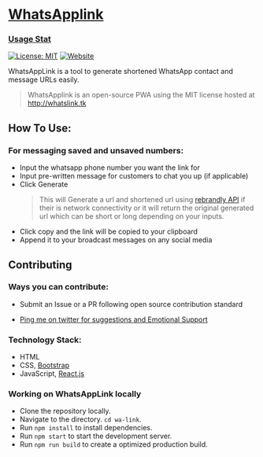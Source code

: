 # [WhatsApplink](http://whatslink.tk)

### [Usage Stat](https://rb.gy/t4fqhp)

<!-- [![Netlify Status](https://api.netlify.com/api/v1/badges/31dfe589-8aeb-4a06-9684-1723244129ba/deploy-status)](https://app.netlify.com/sites/whatsappr/deploys) -->

[![License: MIT](https://img.shields.io/badge/License-MIT-yellow.svg)](https://opensource.org/licenses/MIT)
[![Website](https://img.shields.io/website?down_message=Offline&label=Website&up_message=Online&url=https%3A%2F%2Fwhatlink.herokuapp.com)](http://whatslink.tk)

<!-- ![Star this repository](https://img.shields.io/github/stars/recurshawn/WhatsAppr?style=social) -->
<!-- [![Follow me on Twitter](https://img.shields.io/twitter/follow/abdulloooh?style=social)](https://twitter.com/abdulloooh) -->
<!-- [![ko-fi](https://www.ko-fi.com/img/githubbutton_sm.svg)](https://ko-fi.com/recurshawn) -->

WhatsAppLink is a tool to generate shortened WhatsApp contact and message URLs easily.

> WhatsApplink is an open-source PWA using the MIT license hosted at http://whatslink.tk

## How To Use:

### **For messaging saved and unsaved numbers:**

- Input the whatsapp phone number you want the link for
- Input pre-written message for customers to chat you up (if applicable)
- Click Generate
  > This will Generate a url and shortened url using [rebrandly API](rebrandly.com) if their is network connectivity or it will return the original generated url which can be short or long depending on your inputs.
- Click copy and the link will be copied to your clipboard
- Append it to your broadcast messages on any social media

## Contributing

### Ways you can contribute:

- Submit an Issue or a PR following open source contribution standard

- [Ping me on twitter for suggestions and Emotional Support](https://twitter.com/abdulloooh)

### Technology Stack:

- HTML
- CSS, [Bootstrap](http://getbootstrap.com/)
- JavaScript, [React.js](https://reactjs.org/)

### Working on WhatsAppLink locally

- Clone the repository locally.
- Navigate to the directory. `cd wa-link`.
- Run `npm install` to install dependencies.
- Run `npm start` to start the development server.
- Run `npm run build` to create a optimized production build.

<!--

This project was bootstrapped with [Create React App](https://github.com/facebook/create-react-app).

## Available Scripts

In the project directory, you can run:

### `npm start`

Runs the app in the development mode.<br />
Open [http://localhost:3000](http://localhost:3000) to view it in the browser.

The page will reload if you make edits.<br />
You will also see any lint errors in the console.

### `npm test`

Launches the test runner in the interactive watch mode.<br />
See the section about [running tests](https://facebook.github.io/create-react-app/docs/running-tests) for more information.

### `npm run build`

Builds the app for production to the `build` folder.<br />
It correctly bundles React in production mode and optimizes the build for the best performance.

The build is minified and the filenames include the hashes.<br />
Your app is ready to be deployed!

See the section about [deployment](https://facebook.github.io/create-react-app/docs/deployment) for more information.

### `npm run eject`

**Note: this is a one-way operation. Once you `eject`, you can’t go back!**

If you aren’t satisfied with the build tool and configuration choices, you can `eject` at any time. This command will remove the single build dependency from your project.

Instead, it will copy all the configuration files and the transitive dependencies (webpack, Babel, ESLint, etc) right into your project so you have full control over them. All of the commands except `eject` will still work, but they will point to the copied scripts so you can tweak them. At this point you’re on your own.

You don’t have to ever use `eject`. The curated feature set is suitable for small and middle deployments, and you shouldn’t feel obligated to use this feature. However we understand that this tool wouldn’t be useful if you couldn’t customize it when you are ready for it.

## Learn More

You can learn more in the [Create React App documentation](https://facebook.github.io/create-react-app/docs/getting-started).

To learn React, check out the [React documentation](https://reactjs.org/).

### Code Splitting

This section has moved here: https://facebook.github.io/create-react-app/docs/code-splitting

### Analyzing the Bundle Size

This section has moved here: https://facebook.github.io/create-react-app/docs/analyzing-the-bundle-size

### Making a Progressive Web App

This section has moved here: https://facebook.github.io/create-react-app/docs/making-a-progressive-web-app

### Advanced Configuration

This section has moved here: https://facebook.github.io/create-react-app/docs/advanced-configuration

### Deployment

This section has moved here: https://facebook.github.io/create-react-app/docs/deployment

### `npm run build` fails to minify

This section has moved here: https://facebook.github.io/create-react-app/docs/troubleshooting#npm-run-build-fails-to-minify -->
